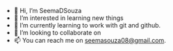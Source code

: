 - 👋 Hi, I’m SeemaDSouza
- 👀 I’m interested in learning new things
- 🌱 I’m currently learning to work with git and github.
- 💞️ I’m looking to collaborate on 
- 📫 You can reach me on seemasouza08@gmail.com.

<!---
SeemaDSouza827/SeemaDSouza827 is a ✨ special ✨ repository because its `README.md` (this file) appears on your GitHub profile.
You can click the Preview link to take a look at your changes.
--->
